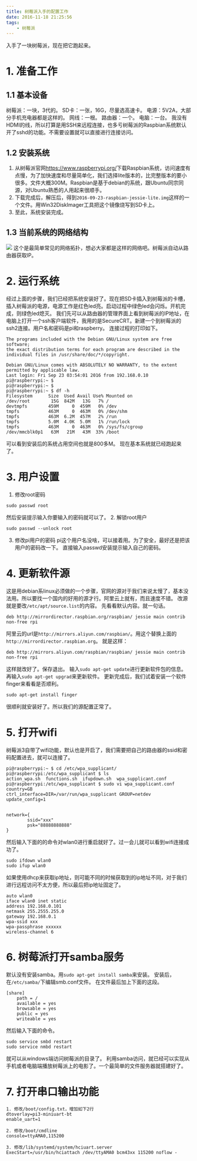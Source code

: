 ```yaml
---
title: 树莓派入手的配置工作
date: 2016-11-18 21:25:56
tags:
	- 树莓派
---
```

入手了一块树莓派，现在把它跑起来。
# 1. 准备工作
## 1.1 基本设备
树莓派：一块，3代的。
SD卡：一张，16G，尽量选高速卡。
电源：5V2A，大部分手机充电器都是这样的。
网线：一根。
路由器：一个。
电脑：一台。
我没有HDMI的线，所以打算是用SSH来远程连接，也多亏树莓派的Raspbian系统默认开了sshd的功能。不需要设置就可以直接进行连接访问。
## 1.2 安装系统
1. 从树莓派官网<https://www.raspberrypi.org/>下载Raspbian系统，访问速度有点慢，为了加快速度和尽量简单化，我们选择lite版本的，比完整版本的要小很多。文件大概300M。Raspbian是基于debian的系统，跟Ubuntu同宗同源，对Ubuntu熟悉的人用起来很顺手。
2. 下载完成后，解压后，得到`2016-09-23-raspbian-jessie-lite.img`这样的一个文件。用Win32DiskImager工具把这个镜像烧写到SD卡上。
3. 至此，系统安装完成。
## 1.3 当前系统的网络结构
![](/images/pi-net-topology.jpg)
这个是最简单常见的网络拓扑，想必大家都是这样的网络吧。树莓派自动从路由器获取IP。

# 2. 运行系统
经过上面的步骤，我们已经把系统安装好了。现在把SD卡插入到树莓派的卡槽，插入树莓派的电源，电源工作是红色led亮。启动过程中绿色led会闪烁。开机完成，则绿色led熄灭。
我们先可以从路由器的管理界面上看到树莓派的IP地址，在电脑上打开一个ssh客户端软件，我用的是SecureCRT。新建一个到树莓派的ssh2连接。用户名和密码是pi和raspberry。
连接过程的打印如下。
```
The programs included with the Debian GNU/Linux system are free software;
the exact distribution terms for each program are described in the
individual files in /usr/share/doc/*/copyright.

Debian GNU/Linux comes with ABSOLUTELY NO WARRANTY, to the extent
permitted by applicable law.
Last login: Fri Sep 23 03:54:01 2016 from 192.168.0.10
pi@raspberrypi:~ $ 
pi@raspberrypi:~ $ 
pi@raspberrypi:~ $ df -h
Filesystem      Size  Used Avail Use% Mounted on
/dev/root        15G  842M   13G   7% /
devtmpfs        459M     0  459M   0% /dev
tmpfs           463M     0  463M   0% /dev/shm
tmpfs           463M  6.2M  457M   2% /run
tmpfs           5.0M  4.0K  5.0M   1% /run/lock
tmpfs           463M     0  463M   0% /sys/fs/cgroup
/dev/mmcblk0p1   63M   21M   43M  33% /boot
```
可以看到安装后的系统占用空间也就是800多M。
现在基本系统就已经跑起来了。
# 3. 用户设置
1. 修改root密码
```
sudo passwd root
```
然后安装提示输入你要输入的密码就可以了。
2. 解锁root用户
```
sudo passwd --unlock root
```
3. 修改pi用户的密码
pi这个用户名没啥，可以接着用。为了安全，最好还是把该用户的密码改一下。
直接输入passwd安装提示输入自己的密码。

# 4. 更新软件源
这是用debian系linux必须做的一个步骤，官网的源对于我们来说太慢了，基本没法用。所以要找一个国内的好用的源才行。阿里云上就有，而且速度不错。
改源就是要改`/etc/apt/source.list`的内容。
先看看默认内容。就一句话。
```
deb http://mirrordirector.raspbian.org/raspbian/ jessie main contrib non-free rpi
```

阿里云的url是`http://mirrors.aliyun.com/raspbian/`。用这个替换上面的`http://mirrordirector.raspbian.org`。
就是这样：
```
deb http://mirrors.aliyun.com/raspbian/raspbian/ jessie main contrib non-free rpi
```
这样就改好了。保存退出。
输入`sudo apt-get update`进行更新软件包的信息。
再输入`sudo apt-get upgrad`来更新软件。
更新完成后，我们试着安装一个软件finger来看看是否顺利。
```
sudo apt-get install finger
```
很顺利就安装好了。所以我们的源配置正常了。

# 5. 打开wifi
树莓派3自带了wifi功能，默认也是开启了，我们需要把自己的路由器的ssid和密码配置进去，就可以连接了。
```
pi@raspberrypi:~ $ cd /etc/wpa_supplicant/
pi@raspberrypi:/etc/wpa_supplicant $ ls
action_wpa.sh  functions.sh  ifupdown.sh  wpa_supplicant.conf
pi@raspberrypi:/etc/wpa_supplicant $ sudo vi wpa_supplicant.conf 
country=GB
ctrl_interface=DIR=/var/run/wpa_supplicant GROUP=netdev
update_config=1


network={
        ssid="xxx"
        psk="88888888888"
}
```
然后输入下面的的命令对wlan0进行重启就好了。过一会儿就可以看到wifi连接成功了。
```
sudo ifdown wlan0
sudo ifup wlan0
```
如果使用dhcp来获取ip地址，则可能不同的时候获取到的ip地址不同，对于我们进行远程访问不太方便，所以最后把ip地址固定了。

```
auto wlan0
iface wlan0 inet static
address 192.168.0.101
netmask 255.2555.255.0
gateway 192.168.0.1
wpa-ssid xxx
wpa-passphrase xxxxxx
wireless-channel 6
```
# 6. 树莓派打开samba服务
默认没有安装samba。用`sudo apt-get install samba`来安装。
安装后，在`/etc/samba/`下编辑smb.conf文件。
在文件最后加上下面的这段。
```
[share]
    path = /
    available = yes
    browsable = yes
    public = yes
    writeable = yes
```
然后输入下面的命令。
```
sudo service smbd restart
sudo service nmbd restart
```
就可以从windows端访问树莓派的目录了。
利用samba访问，就已经可以实现从手机或者电脑端播放树莓派上的电影了。一个最简单的文件服务器就搭建好了。


# 7. 打开串口输出功能
```
1. 修改/boot/config.txt，增加如下2行
dtoverlay=pi3-miniuart-bt
enable_uart=1

2. 修改/boot/cmdline
console=ttyAMA0,115200

3. 修改/lib/systemd/system/hciuart.server
ExecStart=/usr/bin/hciattach /dev/ttyAMA0 bcm43xx 115200 noflow -
```


